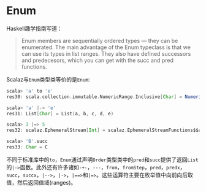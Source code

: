 # Enum
Haskell趣学指南写道：
> Enum members are sequentially ordered types — they can be enumerated. The main advantage of the Enum typeclass is that we can use its types in list ranges. They also have defined successors and predecesors, which you can get with the succ and pred functions.

Scalaz与`Enum`类型类等价的是`Enum`:
```Scala
scala> 'a' to 'e'
res30: scala.collection.immutable.NumericRange.Inclusive[Char] = NumericRange(a, b, c, d, e)

scala> 'a' |-> 'e'
res31: List[Char] = List(a, b, c, d, e)

scala> 3 |=> 5
res32: scalaz.EphemeralStream[Int] = scalaz.EphemeralStreamFunctions$$anon$4@6a61c7b6

scala> 'B'.succ
res33: Char = C
```
不同于标准库中的`to`，`Enum`通过声明`Order`类型类中的`pred`和`succ`提供了返回`List`的`|->`函数。此外还有许多诸如`-+-`，`---`，`from`，`fromStep`，`pred`，`predx`，`succ`，`succx`，`|-->`，`|->`，`|==>`和`|=>`。这些运算符主要在枚举值中向前向后取值，然后返回值域(ranges)。
